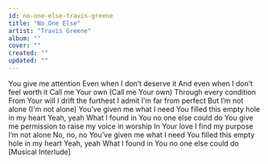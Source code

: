 ```yaml
---
id: no-one-else-travis-greene
title: "No One Else"
artist: "Travis Greene"
album: ""
cover: ""
created: ""
updated: ""
---
```


You give me attention
Even when I don’t deserve it
And even when I don’t feel worth it
Call me Your own (Call me Your own)
Through every condition
From Your will I drift the furthest
I admit I’m far from perfect
But I’m not alone (I'm not alone)
You’ve given me what I need
You filled this empty hole in my heart
Yeah, yeah
What I found in You no one else could do
You give me permission to raise my voice in worship
In Your love I find my purpose I’m not alone
No, no, no
You’ve given me what I need
You filled this empty hole in my heart
Yeah, yeah
What I found in You no one else could do
[Musical Interlude]